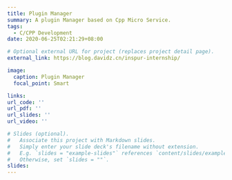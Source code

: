 ```yaml
---
title: Plugin Manager
summary: A plugin Manager based on Cpp Micro Service.
tags:
  - C/CPP Development
date: 2020-06-25T02:21:29+08:00

# Optional external URL for project (replaces project detail page).
external_link: https://blog.davidz.cn/inspur-internship/

image:
  caption: Plugin Manager
  focal_point: Smart

links:
url_code: ''
url_pdf: ''
url_slides: ''
url_video: ''

# Slides (optional).
#   Associate this project with Markdown slides.
#   Simply enter your slide deck's filename without extension.
#   E.g. `slides = "example-slides"` references `content/slides/example-slides.md`.
#   Otherwise, set `slides = ""`.
slides:
---
```


